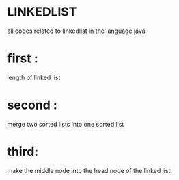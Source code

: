 # LINKEDLIST
all codes related to  linkedlist in the language java
# first :
length of linked list
# second :
merge two sorted lists into one sorted list
# third:
make the middle node into the head node of the linked list.
